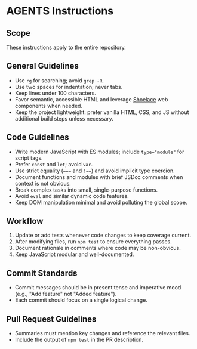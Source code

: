 # AGENTS Instructions

## Scope
These instructions apply to the entire repository.

## General Guidelines
- Use `rg` for searching; avoid `grep -R`.
- Use two spaces for indentation; never tabs.
- Keep lines under 100 characters.
- Favor semantic, accessible HTML and leverage [Shoelace](https://shoelace.style/)
  web components when needed.
- Keep the project lightweight: prefer vanilla HTML, CSS, and JS without additional
  build steps unless necessary.

## Code Guidelines
- Write modern JavaScript with ES modules; include `type="module"` for script tags.
- Prefer `const` and `let`; avoid `var`.
- Use strict equality (`===` and `!==`) and avoid implicit type coercion.
- Document functions and modules with brief JSDoc comments when context is not
  obvious.
- Break complex tasks into small, single-purpose functions.
- Avoid `eval` and similar dynamic code features.
- Keep DOM manipulation minimal and avoid polluting the global scope.

## Workflow
1. Update or add tests whenever code changes to keep coverage current.
2. After modifying files, run `npm test` to ensure everything passes.
3. Document rationale in comments where code may be non-obvious.
4. Keep JavaScript modular and well-documented.

## Commit Standards
- Commit messages should be in present tense and imperative mood (e.g., "Add
  feature" not "Added feature").
- Each commit should focus on a single logical change.

## Pull Request Guidelines
- Summaries must mention key changes and reference the relevant files.
- Include the output of `npm test` in the PR description.
